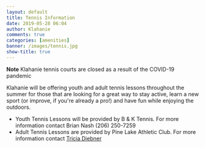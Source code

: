 ```yaml
---
layout: default
title: Tennis Information
date: 2019-05-28 06:04
author: Klahanie
comments: true
categories: [amenities]
banner: /images/tennis.jpg
show-title: true
---
```


<div class="alert alert-warning">
<strong>Note</strong> Klahanie tennis courts are closed as a result of the COVID-19 pandemic
</div>

Klahanie will be offering youth and adult tennis lessons throughout the summer for those that are looking for a great way to stay active, learn a new sport (or improve, if you're already a pro!) and have fun while enjoying the outdoors.

* Youth Tennis Lessons will be provided by B &amp; K Tennis. For more information contact Brian Nash (206) 250-7259
* Adult Tennis Lessons are provided by Pine Lake Athletic Club. For more information contact [Tricia Diebner](mailto:triciad@columbiaathletic.com") 